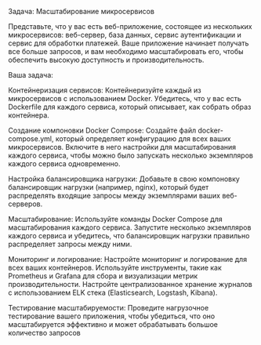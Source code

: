 Задача: Масштабирование микросервисов

Представьте, что у вас есть веб-приложение, состоящее из нескольких микросервисов: веб-сервер, база данных, сервис аутентификации и сервис для обработки платежей. Ваше приложение начинает получать все больше запросов, и вам необходимо масштабировать его, чтобы обеспечить высокую доступность и производительность.

Ваша задача:

Контейнеризация сервисов: Контейнеризуйте каждый из микросервисов с использованием Docker. Убедитесь, что у вас есть Dockerfile для каждого сервиса, который описывает, как собрать образ контейнера.

Создание компоновки Docker Compose: Создайте файл docker-compose.yml, который определяет конфигурацию для всех ваших микросервисов. Включите в него настройки для масштабирования каждого сервиса, чтобы можно было запускать несколько экземпляров каждого сервиса одновременно.

Настройка балансировщика нагрузки: Добавьте в свою компоновку балансировщик нагрузки (например, nginx), который будет распределять входящие запросы между экземплярами ваших веб-серверов.

Масштабирование: Используйте команды Docker Compose для масштабирования каждого сервиса. Запустите несколько экземпляров каждого сервиса и убедитесь, что балансировщик нагрузки правильно распределяет запросы между ними.

Мониторинг и логирование: Настройте мониторинг и логирование для всех ваших контейнеров. Используйте инструменты, такие как Prometheus и Grafana для сбора и визуализации метрик производительности. Настройте централизованное хранение журналов с использованием ELK стека (Elasticsearch, Logstash, Kibana).

Тестирование масштабируемости: Проведите нагрузочное тестирование вашего приложения, чтобы убедиться, что оно масштабируется эффективно и может обрабатывать большое количество запросов
